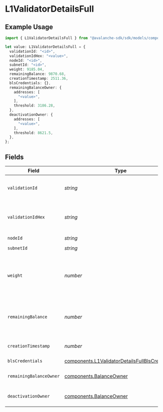# L1ValidatorDetailsFull

## Example Usage

```typescript
import { L1ValidatorDetailsFull } from "@avalanche-sdk/sdk/models/components";

let value: L1ValidatorDetailsFull = {
  validationId: "<id>",
  validationIdHex: "<value>",
  nodeId: "<id>",
  subnetId: "<id>",
  weight: 9185.04,
  remainingBalance: 9870.68,
  creationTimestamp: 2511.36,
  blsCredentials: {},
  remainingBalanceOwner: {
    addresses: [
      "<value>",
    ],
    threshold: 3186.28,
  },
  deactivationOwner: {
    addresses: [
      "<value>",
    ],
    threshold: 8621.5,
  },
};
```

## Fields

| Field                                                                                                                                                                              | Type                                                                                                                                                                               | Required                                                                                                                                                                           | Description                                                                                                                                                                        |
| ---------------------------------------------------------------------------------------------------------------------------------------------------------------------------------- | ---------------------------------------------------------------------------------------------------------------------------------------------------------------------------------- | ---------------------------------------------------------------------------------------------------------------------------------------------------------------------------------- | ---------------------------------------------------------------------------------------------------------------------------------------------------------------------------------- |
| `validationId`                                                                                                                                                                     | *string*                                                                                                                                                                           | :heavy_check_mark:                                                                                                                                                                 | Unique L1 validation ID used network-wide to identify L1 validation until its weight is reduced to 0 i.e. removed.                                                                 |
| `validationIdHex`                                                                                                                                                                  | *string*                                                                                                                                                                           | :heavy_check_mark:                                                                                                                                                                 | Unique L1 validation ID used network-wide to identify L1 validation until its weight is reduced to 0 i.e. removed. In hex format                                                   |
| `nodeId`                                                                                                                                                                           | *string*                                                                                                                                                                           | :heavy_check_mark:                                                                                                                                                                 | N/A                                                                                                                                                                                |
| `subnetId`                                                                                                                                                                         | *string*                                                                                                                                                                           | :heavy_check_mark:                                                                                                                                                                 | N/A                                                                                                                                                                                |
| `weight`                                                                                                                                                                           | *number*                                                                                                                                                                           | :heavy_check_mark:                                                                                                                                                                 | Weight of the L1 validator used while sampling validators within the L1. A zero-weight L1 validator means it has been removed from the L1, and the validationID is no longer valid |
| `remainingBalance`                                                                                                                                                                 | *number*                                                                                                                                                                           | :heavy_check_mark:                                                                                                                                                                 | Remaining L1 validator balance in nAVAX until inactive. It can rejoin L1 sampling by increasing balance with IncreaseL1ValidatorBalanceTx                                          |
| `creationTimestamp`                                                                                                                                                                | *number*                                                                                                                                                                           | :heavy_check_mark:                                                                                                                                                                 | The timestamp of the transaction which created this L1 validator                                                                                                                   |
| `blsCredentials`                                                                                                                                                                   | [components.L1ValidatorDetailsFullBlsCredentials](../../models/components/l1validatordetailsfullblscredentials.md)                                                                 | :heavy_check_mark:                                                                                                                                                                 | N/A                                                                                                                                                                                |
| `remainingBalanceOwner`                                                                                                                                                            | [components.BalanceOwner](../../models/components/balanceowner.md)                                                                                                                 | :heavy_check_mark:                                                                                                                                                                 | The L1 validator owner's balance, returned after it's disabled or removed                                                                                                          |
| `deactivationOwner`                                                                                                                                                                | [components.BalanceOwner](../../models/components/balanceowner.md)                                                                                                                 | :heavy_check_mark:                                                                                                                                                                 | Owner ddresses details which can disable or remove the L1 validator                                                                                                                |